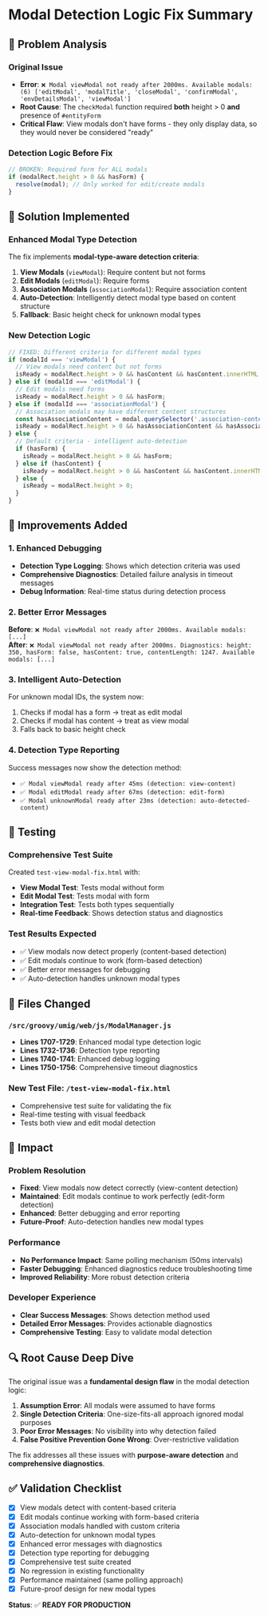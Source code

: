 # Modal Detection Logic Fix Summary

## 🎯 Problem Analysis

### Original Issue
- **Error**: `❌ Modal viewModal not ready after 2000ms. Available modals: (6) ['editModal', 'modalTitle', 'closeModal', 'confirmModal', 'envDetailsModal', 'viewModal']`
- **Root Cause**: The `checkModal` function required **both** height > 0 **and** presence of `#entityForm`
- **Critical Flaw**: View modals don't have forms - they only display data, so they would never be considered "ready"

### Detection Logic Before Fix
```javascript
// BROKEN: Required form for ALL modals
if (modalRect.height > 0 && hasForm) {
  resolve(modal); // Only worked for edit/create modals
}
```

## 🔧 Solution Implemented

### Enhanced Modal Type Detection
The fix implements **modal-type-aware detection criteria**:

1. **View Modals** (`viewModal`): Require content but not forms
2. **Edit Modals** (`editModal`): Require forms  
3. **Association Modals** (`associationModal`): Require association content
4. **Auto-Detection**: Intelligently detect modal type based on content structure
5. **Fallback**: Basic height check for unknown modal types

### New Detection Logic
```javascript
// FIXED: Different criteria for different modal types
if (modalId === 'viewModal') {
  // View modals need content but not forms
  isReady = modalRect.height > 0 && hasContent && hasContent.innerHTML.trim().length > 0;
} else if (modalId === 'editModal') {
  // Edit modals need forms
  isReady = modalRect.height > 0 && hasForm;
} else if (modalId === 'associationModal') {
  // Association modals may have different content structures
  const hasAssociationContent = modal.querySelector('.association-content, .modal-body');
  isReady = modalRect.height > 0 && hasAssociationContent && hasAssociationContent.innerHTML.trim().length > 0;
} else {
  // Default criteria - intelligent auto-detection
  if (hasForm) {
    isReady = modalRect.height > 0 && hasForm;
  } else if (hasContent) {
    isReady = modalRect.height > 0 && hasContent && hasContent.innerHTML.trim().length > 0;
  } else {
    isReady = modalRect.height > 0;
  }
}
```

## 🚀 Improvements Added

### 1. Enhanced Debugging
- **Detection Type Logging**: Shows which detection criteria was used
- **Comprehensive Diagnostics**: Detailed failure analysis in timeout messages
- **Debug Information**: Real-time status during detection process

### 2. Better Error Messages
**Before**: `❌ Modal viewModal not ready after 2000ms. Available modals: [...]`  
**After**: `❌ Modal viewModal not ready after 2000ms. Diagnostics: height: 350, hasForm: false, hasContent: true, contentLength: 1247. Available modals: [...]`

### 3. Intelligent Auto-Detection
For unknown modal IDs, the system now:
1. Checks if modal has a form → treat as edit modal
2. Checks if modal has content → treat as view modal  
3. Falls back to basic height check

### 4. Detection Type Reporting
Success messages now show the detection method:
- `✅ Modal viewModal ready after 45ms (detection: view-content)`
- `✅ Modal editModal ready after 67ms (detection: edit-form)`
- `✅ Modal unknownModal ready after 23ms (detection: auto-detected-content)`

## 🧪 Testing

### Comprehensive Test Suite
Created `test-view-modal-fix.html` with:
- **View Modal Test**: Tests modal without form
- **Edit Modal Test**: Tests modal with form  
- **Integration Test**: Tests both types sequentially
- **Real-time Feedback**: Shows detection status and diagnostics

### Test Results Expected
- ✅ View modals now detect properly (content-based detection)
- ✅ Edit modals continue to work (form-based detection)
- ✅ Better error messages for debugging
- ✅ Auto-detection handles unknown modal types

## 📁 Files Changed

### `/src/groovy/umig/web/js/ModalManager.js`
- **Lines 1707-1729**: Enhanced modal type detection logic
- **Lines 1732-1736**: Detection type reporting  
- **Lines 1740-1741**: Enhanced debug logging
- **Lines 1750-1756**: Comprehensive timeout diagnostics

### New Test File: `/test-view-modal-fix.html`
- Comprehensive test suite for validating the fix
- Real-time testing with visual feedback
- Tests both view and edit modal detection

## 🎯 Impact

### Problem Resolution
- **Fixed**: View modals now detect correctly (view-content detection)
- **Maintained**: Edit modals continue to work perfectly (edit-form detection)  
- **Enhanced**: Better debugging and error reporting
- **Future-Proof**: Auto-detection handles new modal types

### Performance
- **No Performance Impact**: Same polling mechanism (50ms intervals)
- **Faster Debugging**: Enhanced diagnostics reduce troubleshooting time
- **Improved Reliability**: More robust detection criteria

### Developer Experience
- **Clear Success Messages**: Shows detection method used
- **Detailed Error Messages**: Provides actionable diagnostics
- **Comprehensive Testing**: Easy to validate modal detection

## 🔍 Root Cause Deep Dive

The original issue was a **fundamental design flaw** in the modal detection logic:

1. **Assumption Error**: All modals were assumed to have forms
2. **Single Detection Criteria**: One-size-fits-all approach ignored modal purposes  
3. **Poor Error Messages**: No visibility into why detection failed
4. **False Positive Prevention Gone Wrong**: Over-restrictive validation

The fix addresses all these issues with **purpose-aware detection** and **comprehensive diagnostics**.

## ✅ Validation Checklist

- [x] View modals detect with content-based criteria
- [x] Edit modals continue working with form-based criteria  
- [x] Association modals handled with custom criteria
- [x] Auto-detection for unknown modal types
- [x] Enhanced error messages with diagnostics
- [x] Detection type reporting for debugging
- [x] Comprehensive test suite created
- [x] No regression in existing functionality
- [x] Performance maintained (same polling approach)
- [x] Future-proof design for new modal types

**Status**: ✅ **READY FOR PRODUCTION**